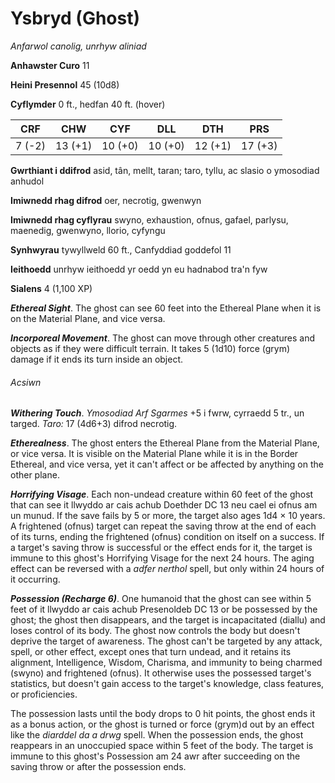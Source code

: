 # Ysbryd (Ghost)

*Anfarwol canolig, unrhyw aliniad*

**Anhawster Curo** 11

**Heini Presennol** 45 (10d8)

**Cyflymder** 0 ft., hedfan 40 ft. (hover)

| CRF    | CHW     | CYF     | DLL     | DTH     | PRS     |
|--------|---------|---------|---------|---------|---------|
| 7 (-2) | 13 (+1) | 10 (+0) | 10 (+0) | 12 (+1) | 17 (+3) |

**Gwrthiant i ddifrod** asid, tân, mellt, taran; taro, tyllu, ac slasio o ymosodiad anhudol

**Imiwnedd rhag difrod** oer, necrotig, gwenwyn

**Imiwnedd rhag cyflyrau** swyno, exhaustion, ofnus, gafael, parlysu, maenedig, gwenwyno, llorio, cyfyngu

**Synhwyrau** tywyllweld 60 ft., Canfyddiad goddefol 11

**Ieithoedd** unrhyw ieithoedd yr oedd yn eu hadnabod tra'n fyw

**Sialens** 4 (1,100 XP)

***Ethereal Sight***. The ghost can see 60 feet into the Ethereal Plane when it is on the Material Plane, and vice versa.

***Incorporeal Movement***. The ghost can move through other creatures and objects as if they were difficult terrain. It takes 5 (1d10) force (grym) damage if it ends its turn inside an object.

###### Acsiwn

***Withering Touch***. *Ymosodiad Arf Sgarmes* +5 i fwrw, cyrraedd 5 tr., un targed. *Taro:* 17 (4d6+3) difrod necrotig.

***Etherealness***. The ghost enters the Ethereal Plane from the Material Plane, or vice versa. It is visible on the Material Plane while it is in the Border Ethereal, and vice versa, yet it can't affect or be affected by anything on the other plane.

***Horrifying Visage***. Each non-undead creature within 60 feet of the ghost that can see it llwyddo ar cais achub Doethder DC 13 neu cael ei ofnus am un munud. If the save fails by 5 or more, the target also ages 1d4 × 10 years. A frightened (ofnus) target can repeat the saving throw at the end of each of its turns, ending the frightened (ofnus) condition on itself on a success. If a target's saving throw is successful or the effect ends for it, the target is immune to this ghost's Horrifying Visage for the next 24 hours. The aging effect can be reversed with a *adfer nerthol* spell, but only within 24 hours of it occurring.

***Possession (Recharge 6)***. One humanoid that the ghost can see within 5 feet of it llwyddo ar cais achub Presenoldeb DC 13 or be possessed by the ghost; the ghost then disappears, and the target is incapacitated (diallu) and loses control of its body. The ghost now controls the body but doesn't deprive the target of awareness. The ghost can't be targeted by any attack, spell, or other effect, except ones that turn undead, and it retains its alignment, Intelligence, Wisdom, Charisma, and immunity to being charmed (swyno) and frightened (ofnus). It otherwise uses the possessed target's statistics, but doesn't gain access to the target's knowledge, class features, or proficiencies.

The possession lasts until the body drops to 0 hit points, the ghost ends it as a bonus action, or the ghost is turned or force (grym)d out by an effect like the *diarddel da a drwg* spell. When the possession ends, the ghost reappears in an unoccupied space within 5 feet of the body. The target is immune to this ghost's Possession am 24 awr after succeeding on the saving throw or after the possession ends.